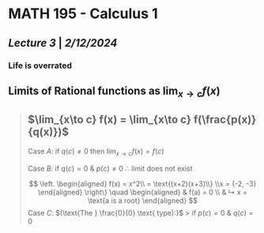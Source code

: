 # **MATH 195 - Calculus 1**

## *Lecture 3* | ***2/12/2024***

### **Life is overrated**

## Limits of Rational functions as $\lim_{x\to c} f(x)$

> ## $\lim_{x\to c} f(x) = \lim_{x\to c} f(\frac{p(x)}{q(x)})$
>
> Case $A$: if $q(c)\neq0$ then $\lim_{x\to c} f(x) = f(c)$
>
> Case $B$: if $q(c) = 0$ & $p(c)\neq0$
$\therefore$ limit does not exist
>
> $$
\left.
\begin{aligned}
f(x)  = x^2\\
= \text{(x+2)(x+3)\\}
\\x = {-2, -3}
\end{aligned}
\right\}
\quad
\begin{aligned}
    & f(a) = 0 \\
& ↳ x = \text{a is a root}
\end{aligned}
>$$
> Case $C$: $(\text{The } \frac{0}{0} \text{ type):}$
    >
>    if $p(c) = 0$ & $q(c) = 0$
> 
